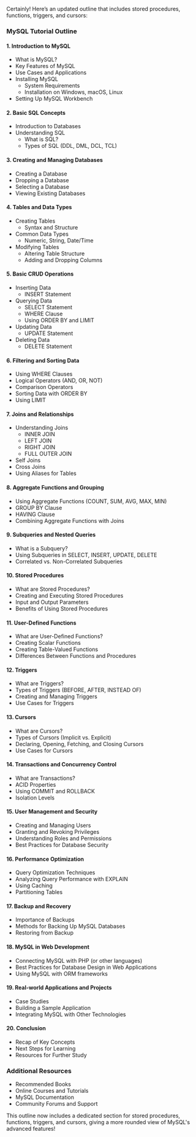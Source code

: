Certainly! Here’s an updated outline that includes stored procedures, functions, triggers, and cursors:

### MySQL Tutorial Outline

#### 1. Introduction to MySQL
   - What is MySQL?
   - Key Features of MySQL
   - Use Cases and Applications
   - Installing MySQL
     - System Requirements
     - Installation on Windows, macOS, Linux
   - Setting Up MySQL Workbench

#### 2. Basic SQL Concepts
   - Introduction to Databases
   - Understanding SQL
     - What is SQL?
     - Types of SQL (DDL, DML, DCL, TCL)

#### 3. Creating and Managing Databases
   - Creating a Database
   - Dropping a Database
   - Selecting a Database
   - Viewing Existing Databases

#### 4. Tables and Data Types
   - Creating Tables
     - Syntax and Structure
   - Common Data Types
     - Numeric, String, Date/Time
   - Modifying Tables
     - Altering Table Structure
     - Adding and Dropping Columns

#### 5. Basic CRUD Operations
   - Inserting Data
     - INSERT Statement
   - Querying Data
     - SELECT Statement
     - WHERE Clause
     - Using ORDER BY and LIMIT
   - Updating Data
     - UPDATE Statement
   - Deleting Data
     - DELETE Statement

#### 6. Filtering and Sorting Data
   - Using WHERE Clauses
   - Logical Operators (AND, OR, NOT)
   - Comparison Operators
   - Sorting Data with ORDER BY
   - Using LIMIT

#### 7. Joins and Relationships
   - Understanding Joins
     - INNER JOIN
     - LEFT JOIN
     - RIGHT JOIN
     - FULL OUTER JOIN
   - Self Joins
   - Cross Joins
   - Using Aliases for Tables

#### 8. Aggregate Functions and Grouping
   - Using Aggregate Functions (COUNT, SUM, AVG, MAX, MIN)
   - GROUP BY Clause
   - HAVING Clause
   - Combining Aggregate Functions with Joins

#### 9. Subqueries and Nested Queries
   - What is a Subquery?
   - Using Subqueries in SELECT, INSERT, UPDATE, DELETE
   - Correlated vs. Non-Correlated Subqueries

#### 10. Stored Procedures
   - What are Stored Procedures?
   - Creating and Executing Stored Procedures
   - Input and Output Parameters
   - Benefits of Using Stored Procedures

#### 11. User-Defined Functions
   - What are User-Defined Functions?
   - Creating Scalar Functions
   - Creating Table-Valued Functions
   - Differences Between Functions and Procedures

#### 12. Triggers
   - What are Triggers?
   - Types of Triggers (BEFORE, AFTER, INSTEAD OF)
   - Creating and Managing Triggers
   - Use Cases for Triggers

#### 13. Cursors
   - What are Cursors?
   - Types of Cursors (Implicit vs. Explicit)
   - Declaring, Opening, Fetching, and Closing Cursors
   - Use Cases for Cursors

#### 14. Transactions and Concurrency Control
   - What are Transactions?
   - ACID Properties
   - Using COMMIT and ROLLBACK
   - Isolation Levels

#### 15. User Management and Security
   - Creating and Managing Users
   - Granting and Revoking Privileges
   - Understanding Roles and Permissions
   - Best Practices for Database Security

#### 16. Performance Optimization
   - Query Optimization Techniques
   - Analyzing Query Performance with EXPLAIN
   - Using Caching
   - Partitioning Tables

#### 17. Backup and Recovery
   - Importance of Backups
   - Methods for Backing Up MySQL Databases
   - Restoring from Backup

#### 18. MySQL in Web Development
   - Connecting MySQL with PHP (or other languages)
   - Best Practices for Database Design in Web Applications
   - Using MySQL with ORM frameworks

#### 19. Real-world Applications and Projects
   - Case Studies
   - Building a Sample Application
   - Integrating MySQL with Other Technologies

#### 20. Conclusion
   - Recap of Key Concepts
   - Next Steps for Learning
   - Resources for Further Study

### Additional Resources
- Recommended Books
- Online Courses and Tutorials
- MySQL Documentation
- Community Forums and Support

This outline now includes a dedicated section for stored procedures, functions, triggers, and cursors, giving a more rounded view of MySQL's advanced features!
